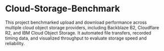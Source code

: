 # Cloud-Storage-Benchmark
This project benchmarked upload and download performance across multiple cloud object storage providers, including Backblaze B2, Cloudflare R2, and IBM Cloud Object Storage. It automated file transfers, recorded timing data, and visualized throughput to evaluate storage speed and reliability.


